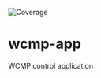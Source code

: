 ![Coverage](https://img.shields.io/badge/Coverage-76.2%25-brightgreen)

<!--
SPDX-FileCopyrightText: 2022 Intel Corporation

SPDX-License-Identifier: Apache-2.0
-->
# wcmp-app
WCMP control application 
